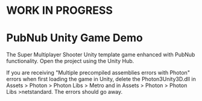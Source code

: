 # WORK IN PROGRESS

# PubNub Unity Game Demo

The Super Multiplayer Shooter Unity template game enhanced with PubNub functionality.
Open the project using the Unity Hub.

If you are receiving "Multiple precompiled assemblies errors with Photon" errors when first loading the game in Unity, delete the Photon3Unity3D.dll in Assets > Photon > Photon Libs > Metro and in Assets > Photon > Photon Libs >netstandard. The errors should go away.
